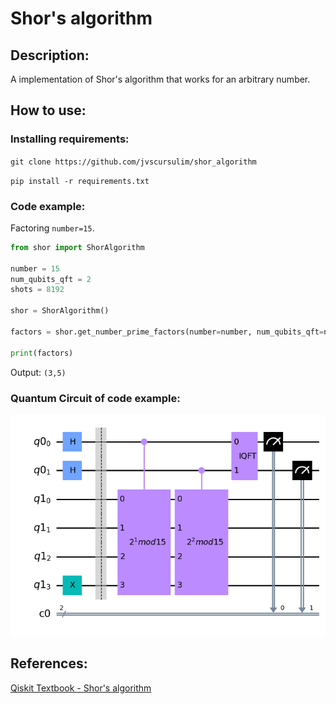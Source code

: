 # Shor's algorithm

## Description:

A implementation of Shor's algorithm that works for an arbitrary number. 

## How to use:

### Installing requirements:

`git clone https://github.com/jvscursulim/shor_algorithm`

`pip install -r requirements.txt`

### Code example:

Factoring `number=15`.

```python
from shor import ShorAlgorithm

number = 15
num_qubits_qft = 2
shots = 8192

shor = ShorAlgorithm()

factors = shor.get_number_prime_factors(number=number, num_qubits_qft=num_qubits_qft, shots=shots)

print(factors)
```

Output: `(3,5)`

### Quantum Circuit of code example:

![image](figures/qc_example.png)

## References:

[Qiskit Textbook - Shor's algorithm](https://qiskit.org/textbook/ch-algorithms/shor.html)
